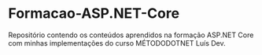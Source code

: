 # Formacao-ASP.NET-Core
Repositório contendo os conteúdos aprendidos na formação ASP.NET Core com minhas implementações do curso MÉTODODOTNET  Luís Dev.

